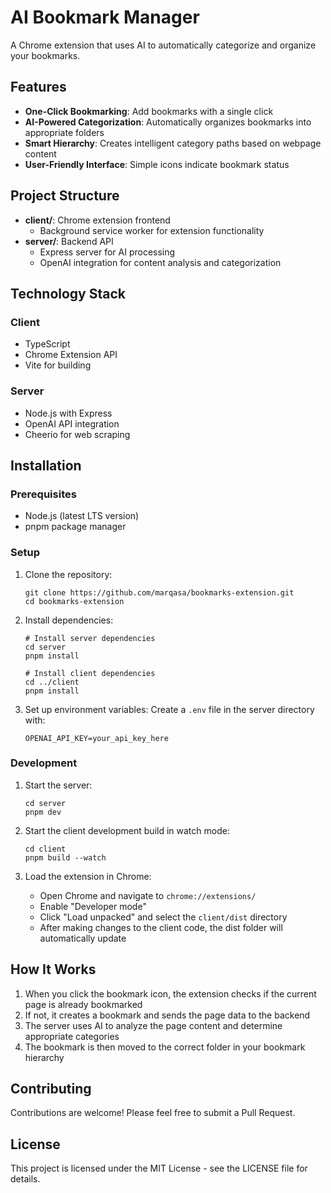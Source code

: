 # AI Bookmark Manager

A Chrome extension that uses AI to automatically categorize and organize your bookmarks.

## Features

- **One-Click Bookmarking**: Add bookmarks with a single click
- **AI-Powered Categorization**: Automatically organizes bookmarks into appropriate folders
- **Smart Hierarchy**: Creates intelligent category paths based on webpage content
- **User-Friendly Interface**: Simple icons indicate bookmark status

## Project Structure

- **client/**: Chrome extension frontend
  - Background service worker for extension functionality
- **server/**: Backend API
  - Express server for AI processing
  - OpenAI integration for content analysis and categorization

## Technology Stack

### Client

- TypeScript
- Chrome Extension API
- Vite for building

### Server

- Node.js with Express
- OpenAI API integration
- Cheerio for web scraping

## Installation

### Prerequisites

- Node.js (latest LTS version)
- pnpm package manager

### Setup

1. Clone the repository:

   ```
   git clone https://github.com/marqasa/bookmarks-extension.git
   cd bookmarks-extension
   ```

2. Install dependencies:

   ```
   # Install server dependencies
   cd server
   pnpm install

   # Install client dependencies
   cd ../client
   pnpm install
   ```

3. Set up environment variables:
   Create a `.env` file in the server directory with:
   ```
   OPENAI_API_KEY=your_api_key_here
   ```

### Development

1. Start the server:

   ```
   cd server
   pnpm dev
   ```

2. Start the client development build in watch mode:

   ```
   cd client
   pnpm build --watch
   ```

3. Load the extension in Chrome:
   - Open Chrome and navigate to `chrome://extensions/`
   - Enable "Developer mode"
   - Click "Load unpacked" and select the `client/dist` directory
   - After making changes to the client code, the dist folder will automatically update

## How It Works

1. When you click the bookmark icon, the extension checks if the current page is already bookmarked
2. If not, it creates a bookmark and sends the page data to the backend
3. The server uses AI to analyze the page content and determine appropriate categories
4. The bookmark is then moved to the correct folder in your bookmark hierarchy

## Contributing

Contributions are welcome! Please feel free to submit a Pull Request.

## License

This project is licensed under the MIT License - see the LICENSE file for details.
